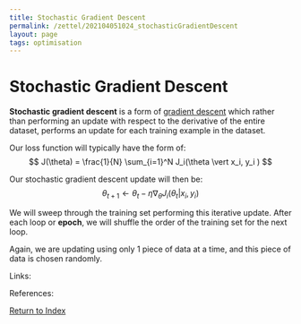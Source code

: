 ```yaml
---
title: Stochastic Gradient Descent
permalink: /zettel/202104051024_stochasticGradientDescent
layout: page
tags: optimisation
---
```

# Stochastic Gradient Descent

**Stochastic gradient descent** is a form of [gradient descent](202103282312_gradientDescentUpdate) which rather
than performing an update with respect to the derivative of the entire dataset, performs an update
for each training example in the dataset. 

Our loss function will typically have the form of:
$$
J(\theta) = \frac{1}{N} \sum_{i=1}^N J_i(\theta \vert x_i, y_i )
$$

Our stochastic gradient descent update will then be:
$$
\theta_{t+1} \leftarrow \theta_t - \eta \nabla_{\theta} J_i (\theta_t \vert x_i, y_i )
$$

We will sweep through the training set performing this iterative update. After each loop or 
**epoch**, we will shuffle the order of the training set for the next loop.

Again, we are updating using only 1 piece of data at a time, and this piece of data is chosen randomly.

Links: 

References: 

[Return to Index](index)